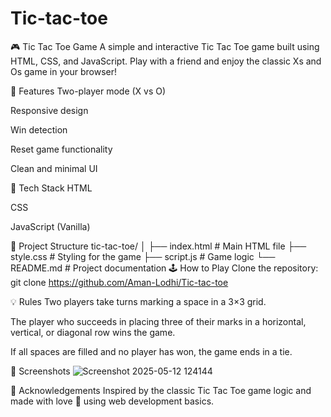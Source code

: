 # Tic-tac-toe
🎮 Tic Tac Toe Game
A simple and interactive Tic Tac Toe game built using HTML, CSS, and JavaScript. Play with a friend and enjoy the classic Xs and Os game in your browser!

🚀 Features
Two-player mode (X vs O)

Responsive design

Win detection

Reset game functionality

Clean and minimal UI

🔧 Tech Stack
HTML

CSS

JavaScript (Vanilla)

📁 Project Structure
tic-tac-toe/
│
├── index.html         # Main HTML file
├── style.css          # Styling for the game
├── script.js          # Game logic
└── README.md          # Project documentation
🕹️ How to Play
Clone the repository:
git clone https://github.com/Aman-Lodhi/Tic-tac-toe

💡 Rules
Two players take turns marking a space in a 3×3 grid.

The player who succeeds in placing three of their marks in a horizontal, vertical, or diagonal row wins the game.

If all spaces are filled and no player has won, the game ends in a tie.

📸 Screenshots
![Screenshot 2025-05-12 124144](https://github.com/user-attachments/assets/4d54ba40-2e0c-46ef-a09c-4116247cba7d)


🙌 Acknowledgements
Inspired by the classic Tic Tac Toe game logic and made with love 💙 using web development basics.


